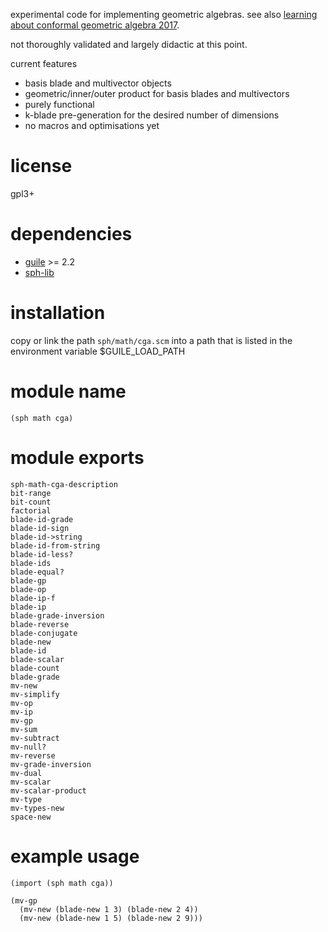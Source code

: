 experimental code for implementing geometric algebras.
see also [learning about conformal geometric algebra 2017](http://sph.mn/c/view/13e).

not thoroughly validated and largely didactic at this point.

current features
* basis blade and multivector objects
* geometric/inner/outer product for basis blades and multivectors
* purely functional
* k-blade pre-generation for the desired number of dimensions
* no macros and optimisations yet

# license
gpl3+

# dependencies
* [guile](https://www.gnu.org/software/guile/guile.html) >= 2.2
* [sph-lib](https://github.com/sph-mn/sph-lib)

# installation
copy or link the path ``sph/math/cga.scm`` into a path that is listed in the environment variable $GUILE_LOAD_PATH

# module name
```
(sph math cga)
```

# module exports
```
sph-math-cga-description
bit-range
bit-count
factorial
blade-id-grade
blade-id-sign
blade-id->string
blade-id-from-string
blade-id-less?
blade-ids
blade-equal?
blade-gp
blade-op
blade-ip-f
blade-ip
blade-grade-inversion
blade-reverse
blade-conjugate
blade-new
blade-id
blade-scalar
blade-count
blade-grade
mv-new
mv-simplify
mv-op
mv-ip
mv-gp
mv-sum
mv-subtract
mv-null?
mv-reverse
mv-grade-inversion
mv-dual
mv-scalar
mv-scalar-product
mv-type
mv-types-new
space-new
```

# example usage
```
(import (sph math cga))

(mv-gp
  (mv-new (blade-new 1 3) (blade-new 2 4))
  (mv-new (blade-new 1 5) (blade-new 2 9)))
```
